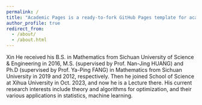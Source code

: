 ```yaml
---
permalink: /
title: "Academic Pages is a ready-to-fork GitHub Pages template for academic personal websites"
author_profile: true
redirect_from: 
  - /about/
  - /about.html
---
```

Xin He received his B.S. in Mathematics from Sichuan University of Science & Engineering in 2016,  M.S. (supervised by Prof. Nan-Jing HUANG) and Ph.D  (supervised by Prof. Ya-Ping FANG) in Mathematics from Sichuan University in 2019 and 2012, respectively. Then he  joined School of  Science at Xihua University in Oct. 2023, and now he is a Lecture there. His current research interests include theory and algorithms for optimization, and their various applications in statistics, machine learning.
